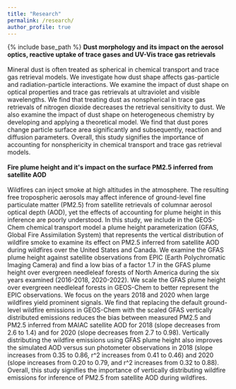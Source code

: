 ```yaml
---
title: "Research"
permalink: /research/
author_profile: true
---
```


{% include base_path %}
**Dust morphology and its impact on the aerosol optics, reactive uptake of trace gases and UV-Vis trace gas retrievals**\
\
Mineral dust is often treated as spherical in chemical transport and trace gas retrieval models. We investigate how dust shape affects gas-particle and radiation-particle interactions. We examine the impact of dust shape on optical properties and trace gas retrievals at ultraviolet and visible wavelengths. We find that treating dust as nonspherical in trace gas retrievals of nitrogen dioxide decreases the retrieval sensitivity to dust. We also examine the impact of dust shape on heterogeneous chemistry by developing and applying a theoretical model. We find that dust pores change particle surface area significantly and subsequently, reaction and diffusion parameters. Overall, this study signifies the importance of accounting for nonsphericity in chemical transport and trace gas retrieval models.\
\
**Fire plume height and it's impact on the surface PM2.5 inferred from satellite AOD**\
\
Wildfires can inject smoke at high altitudes in the atmosphere. The resulting free tropospheric aerosols may affect inference of ground-level fine particulate matter (PM2.5) from satellite retrievals of columnar aerosol optical depth (AOD), yet the effects of accounting for plume height in this inference are poorly understood. In this study, we include in the GEOS-Chem chemical transport model a plume height parameterization (GFAS, Global Fire Assimilation System) that represents the vertical distribution of wildfire smoke to examine its effect on PM2.5 inferred from satellite AOD during wildfires over the United States and Canada. We examine the GFAS plume height against satellite observations from EPIC (Earth Polychromatic Imaging Camera) and find a low bias of a factor 1.7 in the GFAS plume height over evergreen needleleaf forests of North America during the six years examined (2016-2018, 2020-2022). We scale the GFAS plume height over evergreen needleleaf forests in GEOS-Chem to better represent the EPIC observations. We focus on the years 2018 and 2020 when large wildfires yield prominent signals. We find that replacing the default ground-level wildfire emissions in GEOS-Chem with the scaled GFAS vertically distributed emissions reduces the bias between measured PM2.5 and PM2.5 inferred from MAIAC satellite AOD for 2018 (slope decreases from 2.6 to 1.4) and for 2020 (slope decreases from 2.7 to 0.98). Vertically distributing the wildfire emissions using GFAS plume height also improves the simulated AOD versus sun photometer observations in 2018 (slope increases from 0.35 to 0.86, r^2 increases from 0.41 to 0.46) and 2020 (slope increases from 0.20 to 0.79, and r^2 increases from 0.32 to 0.88). Overall, this study signifies the importance of vertically distributing wildfire emissions for inference of PM2.5 from satellite AOD during wildfires.
